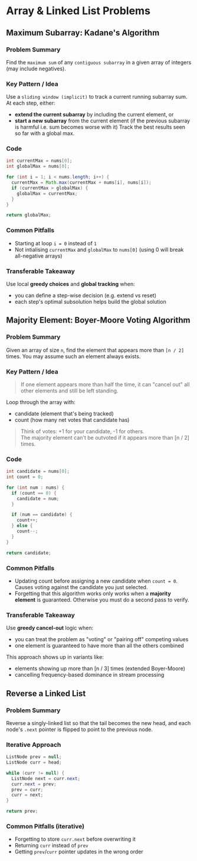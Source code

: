 # Array & Linked List Problems



## Maximum Subarray: Kadane's Algorithm

### Problem Summary
Find the `maximum sum` of any `contiguous subarray` in a given array of integers (may include negatives).


### Key Pattern / Idea
Use a `sliding window (implicit)` to track a current running subarray sum. At each step, either:
- **extend the current subarray** by including the current element, or
- **start a new subarray** from the current element (if the previous subarray is harmful i.e. sum becomes worse with it)
Track the best results seen so far with a global max.

### Code
```java
int currentMax = nums[0];
int globalMax = nums[0];

for (int i = 1; i < nums.length; i++) {
  currentMax = Math.max(currentMax + nums[i], nums[i]);
  if (currentMax > globalMax) {
    globalMax = currentMax;
  }
}

return globalMax;
```

### Common Pitfalls
- Starting at loop `i = 0` instead of `1`
- Not intialising `currentMax` and `globalMax` to `nums[0]` (using 0 will break all-negative arrays)


### Transferable Takeaway
Use local **greedy choices** and **global tracking** when:
- you can define a step-wise decision (e.g. extend vs reset)
- each step's optimal subsolution helps build the global solution




## Majority Element: Boyer-Moore Voting Algorithm

### Problem Summary
Given an array of size `n`, find the element that appears more than `[n / 2]` times.
You may assume such an element always exists.

### Key Pattern / Idea
> If one element appears more than half the time, it can "cancel out" all other elements and still be left standing.

Loop through the array with:
- candidate (element that's being tracked)
- count (how many net votes that candidate has)

> Think of votes: +1 for your candidate, -1 for others. <br>
> The majority element can't be outvoted if it appears more than [n / 2] times.

### Code
```java
int candidate = nums[0];
int count = 0;

for (int num : nums) {
  if (count == 0) {
    candidate = num;
  }

  if (num == candidate) {
    count++;
  } else {
    count--;
  }
}

return candidate;
```

### Common Pitfalls
- Updating count before assigning a new candidate when `count = 0`. Causes voting against the candidate you just selected.
- Forgetting that this algorithm works only works when a **majority element** is guaranteed. Otherwise you must do a second pass to verify.

### Transferable Takeaway
Use **greedy cancel-out** logic when:
- you can treat the problem as "voting" or "pairing off" competing values
- one element is guaranteed to have more than all the others combined

This approach shows up in variants like:
- elements showing up more than [n / 3] times (extended Boyer-Moore)
- cancelling frequency-based dominance in stream processing



## Reverse a Linked List

### Problem Summary
Reverse a singly-linked list so that the tail becomes the new head, and each node's `.next` pointer is flipped to point to the previous node.

### Iterative Approach
```java
ListNode prev = null;
ListNode curr = head;

while (curr != null) {
  ListNode next = curr.next;
  curr.next = prev;
  prev = curr;
  curr = next;
}

return prev;
```

### Common Pitfalls (iterative)
- Forgetting to store `curr.next` before overwriting it
- Returning `curr` instead of `prev`
- Getting `prev`/`curr` pointer updates in the wrong order
